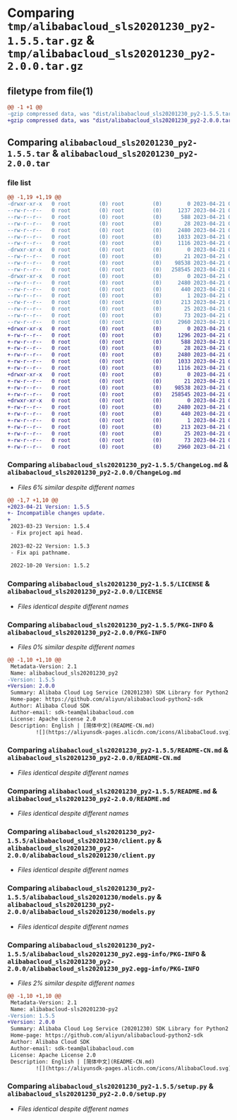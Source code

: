 # Comparing `tmp/alibabacloud_sls20201230_py2-1.5.5.tar.gz` & `tmp/alibabacloud_sls20201230_py2-2.0.0.tar.gz`

## filetype from file(1)

```diff
@@ -1 +1 @@
-gzip compressed data, was "dist/alibabacloud_sls20201230_py2-1.5.5.tar", last modified: Fri Apr 21 06:35:51 2023, max compression
+gzip compressed data, was "dist/alibabacloud_sls20201230_py2-2.0.0.tar", last modified: Fri Apr 21 07:04:18 2023, max compression
```

## Comparing `alibabacloud_sls20201230_py2-1.5.5.tar` & `alibabacloud_sls20201230_py2-2.0.0.tar`

### file list

```diff
@@ -1,19 +1,19 @@
-drwxr-xr-x   0 root         (0) root         (0)        0 2023-04-21 06:35:51.000000 alibabacloud_sls20201230_py2-1.5.5/
--rw-r--r--   0 root         (0) root         (0)     1237 2023-04-21 06:35:51.000000 alibabacloud_sls20201230_py2-1.5.5/ChangeLog.md
--rw-r--r--   0 root         (0) root         (0)      588 2023-04-21 06:35:51.000000 alibabacloud_sls20201230_py2-1.5.5/LICENSE
--rw-r--r--   0 root         (0) root         (0)       28 2023-04-21 06:35:51.000000 alibabacloud_sls20201230_py2-1.5.5/MANIFEST.in
--rw-r--r--   0 root         (0) root         (0)     2480 2023-04-21 06:35:51.000000 alibabacloud_sls20201230_py2-1.5.5/PKG-INFO
--rw-r--r--   0 root         (0) root         (0)     1033 2023-04-21 06:35:51.000000 alibabacloud_sls20201230_py2-1.5.5/README-CN.md
--rw-r--r--   0 root         (0) root         (0)     1116 2023-04-21 06:35:51.000000 alibabacloud_sls20201230_py2-1.5.5/README.md
-drwxr-xr-x   0 root         (0) root         (0)        0 2023-04-21 06:35:51.000000 alibabacloud_sls20201230_py2-1.5.5/alibabacloud_sls20201230/
--rw-r--r--   0 root         (0) root         (0)       21 2023-04-21 06:35:51.000000 alibabacloud_sls20201230_py2-1.5.5/alibabacloud_sls20201230/__init__.py
--rw-r--r--   0 root         (0) root         (0)    98538 2023-04-21 06:35:51.000000 alibabacloud_sls20201230_py2-1.5.5/alibabacloud_sls20201230/client.py
--rw-r--r--   0 root         (0) root         (0)   258545 2023-04-21 06:35:51.000000 alibabacloud_sls20201230_py2-1.5.5/alibabacloud_sls20201230/models.py
-drwxr-xr-x   0 root         (0) root         (0)        0 2023-04-21 06:35:51.000000 alibabacloud_sls20201230_py2-1.5.5/alibabacloud_sls20201230_py2.egg-info/
--rw-r--r--   0 root         (0) root         (0)     2480 2023-04-21 06:35:51.000000 alibabacloud_sls20201230_py2-1.5.5/alibabacloud_sls20201230_py2.egg-info/PKG-INFO
--rw-r--r--   0 root         (0) root         (0)      440 2023-04-21 06:35:51.000000 alibabacloud_sls20201230_py2-1.5.5/alibabacloud_sls20201230_py2.egg-info/SOURCES.txt
--rw-r--r--   0 root         (0) root         (0)        1 2023-04-21 06:35:51.000000 alibabacloud_sls20201230_py2-1.5.5/alibabacloud_sls20201230_py2.egg-info/dependency_links.txt
--rw-r--r--   0 root         (0) root         (0)      213 2023-04-21 06:35:51.000000 alibabacloud_sls20201230_py2-1.5.5/alibabacloud_sls20201230_py2.egg-info/requires.txt
--rw-r--r--   0 root         (0) root         (0)       25 2023-04-21 06:35:51.000000 alibabacloud_sls20201230_py2-1.5.5/alibabacloud_sls20201230_py2.egg-info/top_level.txt
--rw-r--r--   0 root         (0) root         (0)       73 2023-04-21 06:35:51.000000 alibabacloud_sls20201230_py2-1.5.5/setup.cfg
--rw-r--r--   0 root         (0) root         (0)     2960 2023-04-21 06:35:51.000000 alibabacloud_sls20201230_py2-1.5.5/setup.py
+drwxr-xr-x   0 root         (0) root         (0)        0 2023-04-21 07:04:18.000000 alibabacloud_sls20201230_py2-2.0.0/
+-rw-r--r--   0 root         (0) root         (0)     1296 2023-04-21 07:04:18.000000 alibabacloud_sls20201230_py2-2.0.0/ChangeLog.md
+-rw-r--r--   0 root         (0) root         (0)      588 2023-04-21 07:04:18.000000 alibabacloud_sls20201230_py2-2.0.0/LICENSE
+-rw-r--r--   0 root         (0) root         (0)       28 2023-04-21 07:04:18.000000 alibabacloud_sls20201230_py2-2.0.0/MANIFEST.in
+-rw-r--r--   0 root         (0) root         (0)     2480 2023-04-21 07:04:18.000000 alibabacloud_sls20201230_py2-2.0.0/PKG-INFO
+-rw-r--r--   0 root         (0) root         (0)     1033 2023-04-21 07:04:18.000000 alibabacloud_sls20201230_py2-2.0.0/README-CN.md
+-rw-r--r--   0 root         (0) root         (0)     1116 2023-04-21 07:04:18.000000 alibabacloud_sls20201230_py2-2.0.0/README.md
+drwxr-xr-x   0 root         (0) root         (0)        0 2023-04-21 07:04:18.000000 alibabacloud_sls20201230_py2-2.0.0/alibabacloud_sls20201230/
+-rw-r--r--   0 root         (0) root         (0)       21 2023-04-21 07:04:18.000000 alibabacloud_sls20201230_py2-2.0.0/alibabacloud_sls20201230/__init__.py
+-rw-r--r--   0 root         (0) root         (0)    98538 2023-04-21 07:04:18.000000 alibabacloud_sls20201230_py2-2.0.0/alibabacloud_sls20201230/client.py
+-rw-r--r--   0 root         (0) root         (0)   258545 2023-04-21 07:04:18.000000 alibabacloud_sls20201230_py2-2.0.0/alibabacloud_sls20201230/models.py
+drwxr-xr-x   0 root         (0) root         (0)        0 2023-04-21 07:04:18.000000 alibabacloud_sls20201230_py2-2.0.0/alibabacloud_sls20201230_py2.egg-info/
+-rw-r--r--   0 root         (0) root         (0)     2480 2023-04-21 07:04:18.000000 alibabacloud_sls20201230_py2-2.0.0/alibabacloud_sls20201230_py2.egg-info/PKG-INFO
+-rw-r--r--   0 root         (0) root         (0)      440 2023-04-21 07:04:18.000000 alibabacloud_sls20201230_py2-2.0.0/alibabacloud_sls20201230_py2.egg-info/SOURCES.txt
+-rw-r--r--   0 root         (0) root         (0)        1 2023-04-21 07:04:18.000000 alibabacloud_sls20201230_py2-2.0.0/alibabacloud_sls20201230_py2.egg-info/dependency_links.txt
+-rw-r--r--   0 root         (0) root         (0)      213 2023-04-21 07:04:18.000000 alibabacloud_sls20201230_py2-2.0.0/alibabacloud_sls20201230_py2.egg-info/requires.txt
+-rw-r--r--   0 root         (0) root         (0)       25 2023-04-21 07:04:18.000000 alibabacloud_sls20201230_py2-2.0.0/alibabacloud_sls20201230_py2.egg-info/top_level.txt
+-rw-r--r--   0 root         (0) root         (0)       73 2023-04-21 07:04:18.000000 alibabacloud_sls20201230_py2-2.0.0/setup.cfg
+-rw-r--r--   0 root         (0) root         (0)     2960 2023-04-21 07:04:18.000000 alibabacloud_sls20201230_py2-2.0.0/setup.py
```

### Comparing `alibabacloud_sls20201230_py2-1.5.5/ChangeLog.md` & `alibabacloud_sls20201230_py2-2.0.0/ChangeLog.md`

 * *Files 6% similar despite different names*

```diff
@@ -1,7 +1,10 @@
+2023-04-21 Version: 1.5.5
+- Incompatible changes update. 
+
 2023-03-23 Version: 1.5.4
 - Fix project api head.
 
 2023-02-22 Version: 1.5.3
 - Fix api pathname.
 
 2022-10-20 Version: 1.5.2
```

### Comparing `alibabacloud_sls20201230_py2-1.5.5/LICENSE` & `alibabacloud_sls20201230_py2-2.0.0/LICENSE`

 * *Files identical despite different names*

### Comparing `alibabacloud_sls20201230_py2-1.5.5/PKG-INFO` & `alibabacloud_sls20201230_py2-2.0.0/PKG-INFO`

 * *Files 0% similar despite different names*

```diff
@@ -1,10 +1,10 @@
 Metadata-Version: 2.1
 Name: alibabacloud_sls20201230_py2
-Version: 1.5.5
+Version: 2.0.0
 Summary: Alibaba Cloud Log Service (20201230) SDK Library for Python2
 Home-page: https://github.com/aliyun/alibabacloud-python2-sdk
 Author: Alibaba Cloud SDK
 Author-email: sdk-team@alibabacloud.com
 License: Apache License 2.0
 Description: English | [简体中文](README-CN.md)
         ![](https://aliyunsdk-pages.alicdn.com/icons/AlibabaCloud.svg)
```

### Comparing `alibabacloud_sls20201230_py2-1.5.5/README-CN.md` & `alibabacloud_sls20201230_py2-2.0.0/README-CN.md`

 * *Files identical despite different names*

### Comparing `alibabacloud_sls20201230_py2-1.5.5/README.md` & `alibabacloud_sls20201230_py2-2.0.0/README.md`

 * *Files identical despite different names*

### Comparing `alibabacloud_sls20201230_py2-1.5.5/alibabacloud_sls20201230/client.py` & `alibabacloud_sls20201230_py2-2.0.0/alibabacloud_sls20201230/client.py`

 * *Files identical despite different names*

### Comparing `alibabacloud_sls20201230_py2-1.5.5/alibabacloud_sls20201230/models.py` & `alibabacloud_sls20201230_py2-2.0.0/alibabacloud_sls20201230/models.py`

 * *Files identical despite different names*

### Comparing `alibabacloud_sls20201230_py2-1.5.5/alibabacloud_sls20201230_py2.egg-info/PKG-INFO` & `alibabacloud_sls20201230_py2-2.0.0/alibabacloud_sls20201230_py2.egg-info/PKG-INFO`

 * *Files 2% similar despite different names*

```diff
@@ -1,10 +1,10 @@
 Metadata-Version: 2.1
 Name: alibabacloud-sls20201230-py2
-Version: 1.5.5
+Version: 2.0.0
 Summary: Alibaba Cloud Log Service (20201230) SDK Library for Python2
 Home-page: https://github.com/aliyun/alibabacloud-python2-sdk
 Author: Alibaba Cloud SDK
 Author-email: sdk-team@alibabacloud.com
 License: Apache License 2.0
 Description: English | [简体中文](README-CN.md)
         ![](https://aliyunsdk-pages.alicdn.com/icons/AlibabaCloud.svg)
```

### Comparing `alibabacloud_sls20201230_py2-1.5.5/setup.py` & `alibabacloud_sls20201230_py2-2.0.0/setup.py`

 * *Files identical despite different names*

